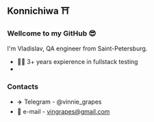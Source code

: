 ## Konnichiwa :shinto_shrine:	

### Wellcome to my GitHub 😎

I'm Vladislav, 
QA engineer from Saint-Petersburg.

- 👨‍💻 3+ years expierence in fullstack testing
- 
### Contacts
- ✈️ Telegram - @vinnie_grapes
- 📧 e-mail - vingrapes@gmail.com

<!--
**vinnie-grapes/vinnie-grapes** is a ✨ _special_ ✨ repository because its `README.md` (this file) appears on your GitHub profile.

Here are some ideas to get you started:

- 🔭 I’m currently working on ...
- 🌱 I’m currently learning ...
- 👯 I’m looking to collaborate on ...
- 🤔 I’m looking for help with ...
- 💬 Ask me about ...
- 📫 How to reach me: ...
- 😄 Pronouns: ...
- ⚡ Fun fact: ...
-->
